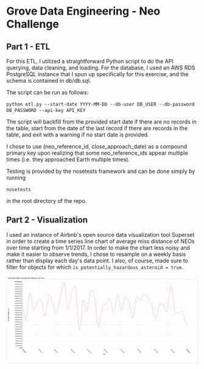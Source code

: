 # Grove Data Engineering - Neo Challenge

## Part 1 - ETL

For this ETL, I utilized a straightforward Python script to do the API querying, data cleaning, and loading. For the database, I used an AWS RDS PostgreSQL instance that I spun up specifically for this exercise, and the schema is contained in db/db.sql.

The script can be run as follows:
```
python etl.py --start-date YYYY-MM-DD --db-user DB_USER --db-password DB_PASSWORD --api-key API_KEY
```

The script will backfill from the provided start date if there are no records in the table, start from the date of the last record if there are records in the table, and exit with a warning if no start date is provided.

I chose to use (neo_reference_id, close_approach_date) as a compound primary key upon realizing that some neo_reference_ids appear multiple times (i.e. they approached Earth multiple times).

Testing is provided by the nosetests framework and can be done simply by running
```
nosetests
```
in the root directory of the repo.

## Part 2 - Visualization

I used an instance of Airbnb's open source data visualization tool Superset in order to create a time series line chart of average miss distance of NEOs over time starting from 1/1/2017. In order to make the chart less noisy and make it easier to observe trends, I chose to resample on a weekly basis rather than display each day's data point. I also, of course, made sure to filter for objects for which `is_potentially_hazardous_asteroid = true`.

![alt text](https://github.com/ananya77041/neo-challenge/blob/master/neo_avg_miss_dist_time.png "Average Miss Distance of Potentially Hazardous NEOs over Time")
